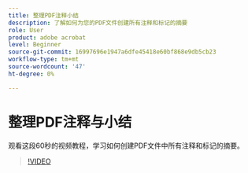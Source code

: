 ```yaml
---
title: 整理PDF注释小结
description: 了解如何为您的PDF文件创建所有注释和标记的摘要
role: User
product: adobe acrobat
level: Beginner
source-git-commit: 16997696e1947a6dfe45418e60bf868e9db5cb23
workflow-type: tm+mt
source-wordcount: '47'
ht-degree: 0%

---
```


# 整理PDF注释与小结

观看这段60秒的视频教程，学习如何创建PDF文件中所有注释和标记的摘要。

>[!VIDEO](https://video.tv.adobe.com/v/3409907?quality=12&learn=on&hidetitle=true)